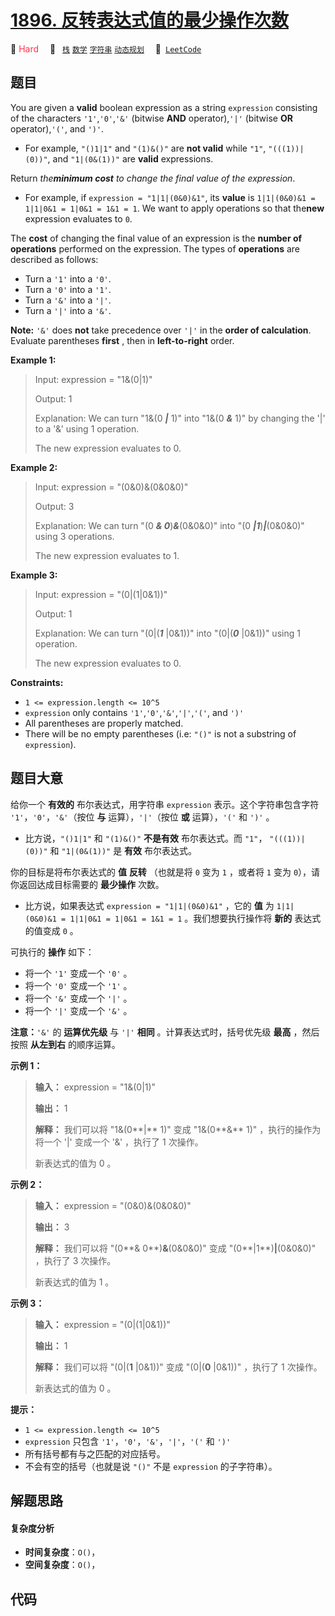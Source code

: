 # [1896. 反转表达式值的最少操作次数](https://leetcode.com/problems/minimum-cost-to-change-the-final-value-of-expression)

🔴 <font color=#ff334b>Hard</font>&emsp; 🔖&ensp; [`栈`](/leetcode/outline/tag/stack.md) [`数学`](/leetcode/outline/tag/math.md) [`字符串`](/leetcode/outline/tag/string.md) [`动态规划`](/leetcode/outline/tag/dynamic-programming.md)&emsp; 🔗&ensp;[`LeetCode`](https://leetcode.com/problems/minimum-cost-to-change-the-final-value-of-expression)


## 题目

You are given a **valid** boolean expression as a string `expression`
consisting of the characters `'1'`,`'0'`,`'&'` (bitwise **AND**
operator),`'|'` (bitwise **OR** operator),`'('`, and `')'`.

  * For example, `"()1|1"` and `"(1)&()"` are **not valid** while `"1"`, `"(((1))|(0))"`, and `"1|(0&(1))"` are **valid** expressions.

Return _the**minimum cost** to change the final value of the expression_.

  * For example, if `expression = "1|1|(0&0)&1"`, its **value** is `1|1|(0&0)&1 = 1|1|0&1 = 1|0&1 = 1&1 = 1`. We want to apply operations so that the**new** expression evaluates to `0`.

The **cost** of changing the final value of an expression is the **number of
operations** performed on the expression. The types of **operations** are
described as follows:

  * Turn a `'1'` into a `'0'`.
  * Turn a `'0'` into a `'1'`.
  * Turn a `'&'` into a `'|'`.
  * Turn a `'|'` into a `'&'`.

**Note:** `'&'` does **not** take precedence over `'|'` in the **order of
calculation**. Evaluate parentheses **first** , then in **left-to-right**
order.



**Example 1:**

> Input: expression = "1&(0|1)"
> 
> Output: 1
> 
> Explanation: We can turn "1&(0 _**|**_ 1)" into "1&(0 _**&**_ 1)" by changing the '|' to a '&' using 1 operation.
> 
> The new expression evaluates to 0. 

**Example 2:**

> Input: expression = "(0&0)&(0&0&0)"
> 
> Output: 3
> 
> Explanation: We can turn "(0 _**& 0**_)**_&_**(0&0&0)" into "(0 _**|1**_)_**|**_(0&0&0)" using 3 operations.
> 
> The new expression evaluates to 1.

**Example 3:**

> Input: expression = "(0|(1|0&1))"
> 
> Output: 1
> 
> Explanation: We can turn "(0|(_**1**_ |0&1))" into "(0|(_**0**_ |0&1))" using 1 operation.
> 
> The new expression evaluates to 0.



**Constraints:**

  * `1 <= expression.length <= 10^5`
  * `expression` only contains `'1'`,`'0'`,`'&'`,`'|'`,`'('`, and `')'`
  * All parentheses are properly matched.
  * There will be no empty parentheses (i.e: `"()"` is not a substring of `expression`).


## 题目大意

给你一个 **有效的** 布尔表达式，用字符串 `expression` 表示。这个字符串包含字符 `'1'`，`'0'`，`'&'`（按位 **与**
运算），`'|'`（按位 **或** 运算），`'('` 和 `')'` 。

  * 比方说，`"()1|1"` 和 `"(1)&()"` **不是有效** 布尔表达式。而 `"1"`， `"(((1))|(0))"` 和 `"1|(0&(1))"` 是 **有效** 布尔表达式。

你的目标是将布尔表达式的 **值** **反转** （也就是将 `0` 变为 `1` ，或者将 `1` 变为 `0`），请你返回达成目标需要的
**最少操作** 次数。

  * 比方说，如果表达式 `expression = "1|1|(0&0)&1"` ，它的 **值** 为 `1|1|(0&0)&1 = 1|1|0&1 = 1|0&1 = 1&1 = 1` 。我们想要执行操作将 **新的** 表达式的值变成 `0` 。

可执行的 **操作** 如下：

  * 将一个 `'1'` 变成一个 `'0'` 。
  * 将一个 `'0'` 变成一个 `'1'` 。
  * 将一个 `'&'` 变成一个 `'|'` 。
  * 将一个 `'|'` 变成一个 `'&'` 。

**注意：**`'&'` 的 **运算优先级** 与 `'|'` **相同** 。计算表达式时，括号优先级 **最高** ，然后按照 **从左到右**
的顺序运算。

**示例 1：**

> 
> 
> 
> 
> 
> **输入：** expression = "1&(0|1)"
> 
> **输出：** 1
> 
> **解释：** 我们可以将 "1&(0**|** 1)" 变成 "1&(0**&** 1)" ，执行的操作为将一个 '|' 变成一个 '&' ，执行了 1 次操作。
> 
> 新表达式的值为 0 。
> 
> 

**示例 2：**

> 
> 
> 
> 
> 
> **输入：** expression = "(0&0)&(0&0&0)"
> 
> **输出：** 3
> 
> **解释：** 我们可以将 "(0**& 0**)**&**(0&0&0)" 变成 "(0**|1**)**|**(0&0&0)" ，执行了 3 次操作。
> 
> 新表达式的值为 1 。
> 
> 

**示例 3：**

> 
> 
> 
> 
> 
> **输入：** expression = "(0|(1|0&1))"
> 
> **输出：** 1
> 
> **解释：** 我们可以将 "(0|(**1** |0&1))" 变成 "(0|(**0** |0&1))" ，执行了 1 次操作。
> 
> 新表达式的值为 0 。

**提示：**

  * `1 <= expression.length <= 10^5`
  * `expression` 只包含 `'1'`，`'0'`，`'&'`，`'|'`，`'('` 和 `')'`
  * 所有括号都有与之匹配的对应括号。
  * 不会有空的括号（也就是说 `"()"` 不是 `expression` 的子字符串）。


## 解题思路

#### 复杂度分析

- **时间复杂度**：`O()`，
- **空间复杂度**：`O()`，

## 代码

```javascript

```